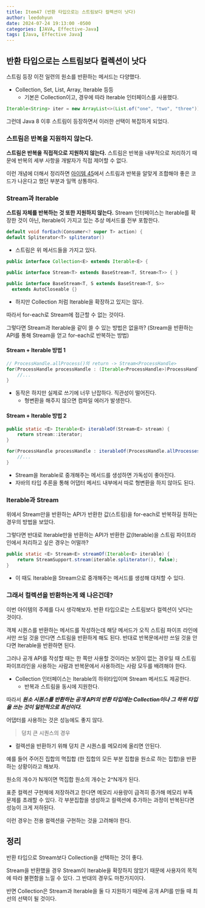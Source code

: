```yaml
---
title: Item47 (반환 타입으로는 스트림보다 컬렉션이 낫다)
author: leedohyun
date: 2024-07-24 19:13:00 -0500
categories: [JAVA, Effective-Java]
tags: [Java, Effective Java]
---
```


## 반환 타입으로는 스트림보다 컬렉션이 낫다

스트림 등장 이전 일련의 원소를 반환하는 메서드는 다양했다.

- Collection, Set, List, Array, Iterable 등등
	- 기본은 Collection이고, 경우에 따라 Iterable 인터페이스를 사용했다.

```java
Iterable<String> iter = new ArrayList<>(List.of("one", "two", "three"));
```

그런데 Java 8 이후 스트림이 등장하면서 이러한 선택이 복잡하게 되었다.

### 스트림은 반복을 지원하지 않는다.

**스트림은 반복을 직접적으로 지원하지 않는다.** 스트림은 반복을 내부적으로 처리하기 때문에 반복의 세부 사항을 개발자가 직접 제어할 수 없다.

이런 개념에 더해서 정리하면 [아이템 45](https://ldhapple.github.io/posts/EffectiveJava-Item45/)에서 스트림과 반복을 알맞게 조합해야 좋은 코드가 나온다고 했던 부분과 일맥 상통하다.

### Stream과 Iterable

**스트림 자체를 반복하는 것 또한 지원하지 않는다.** Stream 인터페이스는 Iterable를 확장한 것이 아닌, Iterable이 가지고 있는 추상 메서드를 전부 포함한다.

```java
default void forEach(Consumer<? super T> action) {
default Spliterator<T> spliterator()
```

- 스트림은 위 메서드들을 가지고 있다.

```java
public interface Collection<E> extends Iterable<E> {
```

```java
public interface Stream<T> extends BaseStream<T, Stream<T>> { }

public interface BaseStream<T, S extends BaseStream<T, S>>  
  extends AutoCloseable {}
```

- 하지만 Collection 처럼 Iterable을 확장하고 있지는 않다.

따라서 for-each로 Stream에 접근할 수 없는 것이다.

그렇다면 Stream과 Iterable을 같이 쓸 수 있는 방법은 없을까? (Stream을 반환하는 API를 통해 Stream을 얻고 for-each로 반복하는 방법)

#### Stream + Iterable 방법 1

```java
// ProcessHandle.allProcess()의 return -> Stream<ProcessHandle>
for(ProcessHandle processHandle : (Iterable<ProcessHandle>)ProcessHandle.allProcesses()::iterator){
    //...
}
```

- 동작은 하지만 실제로 쓰기에 너무 난잡하다. 직관성이 떨어진다.
	- 형변환을 해주지 않으면 컴파일 에러가 발생한다.

#### Stream + Iterable 방법 2

```java
public static <E> Iterable<E> iterableOf(Stream<E> stream) {
    return stream::iterator;
}

for(ProcessHandle processHandle : iterableOf(ProcessHandle.allProcesses())) {
    //...
}
```

- Stream을 Iterable로 중개해주는 메서드를 생성하면 가독성이 좋아진다.
- 자바의 타입 추론을 통해 어댑터 메서드 내부에서 따로 형변환을 하지 않아도 된다.

### Iterable과 Stream

위에서 Stream만을 반환하는 API가 반환한 값(스트림)을 for-each로 반복하길 원하는 경우의 방법을 보았다.

그렇다면 반대로 Iterable만을 반환하는 API가 반환한 값(Iterable)을 스트림 파이프라인에서 처리하고 싶은 경우는 어떨까?

```java
public static <E> Stream<E> streamOf(Iterable<E> iterable) {
    return StreamSupport.stream(iterable.spliterator(), false);
}
```

- 이 때도 Iterable을 Stream으로 중개해주는 메서드를 생성해 대처할 수 있다.

### 그래서 컬렉션을 반환하는게 왜 나은건데?

이번 아이템의 주제를 다시 생각해보자. 반환 타입으로는 스트림보다 컬렉션이 낫다는 것이다.

객체 시퀀스를 반환하는 메서드를 작성하는데 해당 메서드가 오직 스트림 파이프 라인에서만 쓰일 것을 안다면 스트림을 반환하게 해도 된다. 반대로 반복문에서만 쓰일 것을 안다면 Iterable을 반환하면 된다.

그러나 공개 API를 작성할 때는 한 쪽만 사용할 것이라는 보장이 없는 경우일 때 스트림 파이프라인을 사용하는 사람과 반복문에서 사용하려는 사람 모두를 배려해야 한다. 

- Collection 인터페이스는 Iterable의 하위타입이며 Stream 메서드도 제공한다.
	- 반복과 스트림을 동시에 지원한다.

따라서 ***원소 시퀀스를 반환하는 공개 API의 반환 타입에는 Collection이나 그 하위 타입을 쓰는 것이 일반적으로 최선이다.***

어댑터를 사용하는 것은 성능에도 좋지 않다.


> 덩치 큰 시퀀스의 경우

- 컬렉션을 반환하기 위해 덩치 큰 시퀀스를 메모리에 올리면 안된다.

예를 들어 주어진 집합의 멱집합 (한 집합의 모든 부분 집합을 원소로 하는 집합)을 반환하는 상황이라고 해보자.

원소의 개수가 N개이면 멱집합 원소의 개수는 2^N개가 된다.

표준 컬렉션 구현체에 저장하려고 한다면 메모리 사용량이 급격히 증가해 메모리 부족 문제를 초래할 수 있다. 각 부분집합을 생성하고 컬렉션에 추가하는 과정이 반복된다면 성능이 크게 저하된다.

이런 경우는 전용 컬렉션을 구현하는 것을 고려해야 한다. 

## 정리

반환 타입으로 Stream보다 Collection을 선택하는 것이 좋다.

Stream을 반환했을 경우 Stream이 Iterable을 확장하지 않았기 때문에 사용자의 목적에 따라 불편함을 느낄 수 있다. 그 반대의 경우도 마찬가지이다.

반면 Collection은 Stream과 Iterable을 둘 다 지원하기 때문에 공개 API를 만들 때 최선의 선택이 될 것이다.